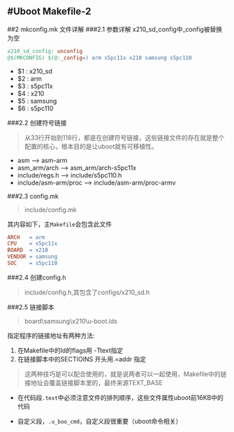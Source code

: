 #Uboot Makefile-2
----------------------------------------

##2 mkconfig.mk 文件详解
###2.1 参数详解
x210_sd_config中_config被替换为空

```Makefile
x210_sd_config: unconfig
@$(MKCONFIG) $(@:_config=) arm s5pc11x x210 samsung s5pc110
```
+ $1 : x210_sd
+ $2 : arm
+ $3 : s5pc11x
+ $4 : x210
+ $5 : samsung
+ $6 : s5pc110

###2.2 创建符号链接
> 从33行开始到118行，都是在创建符号链接，这些链接文件的存在就是整个配置的核心，根本目的是让uboot就有可移植性。

+ asm --> asm-arm
+ asm_arm/arch --> asm_arm/arch-s5pc11x
+ include/regs.h --> include/s5pc110.h
+ include/asm-arm/proc  --> include/asm-arm/proc-armv

###2.3 config.mk
> include/config.mk

其内容如下，主`Makefile`会包含此文件
```Makefile
ARCH   = arm
CPU    = s5pc11x
BOARD  = x210
VENDOR = samsung
SOC    = s5pc110
```
###2.4 创建config.h
> include/config.h,其包含了configs/x210_sd.h

###2.5 链接脚本
> board\samsung\x210\u-boot.lds

指定程序的链接地址有两种方法:
1. 在Makefile中的ld的flags用 -Ttext指定
2. 在链接脚本中的SECTIOINS 开头用.=addr 指定

>这两种技巧是可以配合使用的，就是说两者可以一起使用，Makefile中的链接地址会覆盖链接脚本里的，最终来源TEXT_BASE
+ 在代码段`.text`中必须注意文件的排列顺序，这些文件属性uboot前16KB中的代码

+ 自定义段，`.u_boo_cmd`，自定义段很重要（uboot命令相关）
